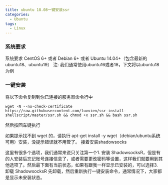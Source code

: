 ```yaml
---
title: ubuntu 18.08一键安装ssr
categories:
  - Ubuntu
tags:
  - Linux
---
```


### 系统要求
系统要求
CentOS 6+ 或者 Debian 6+ 或者 Ubuntu 14.04+（包含最新的ubuntu18、ubuntu19） 注: 我们通常使用ubuntu16或者18，下文将以ubuntu18为例


### 一键安装
将以下命令复制到你已连接的服务器命令行中



```
wget -N --no-check-certificate https://raw.githubusercontent.com/luvvien/ssr-install-shellscript/master/ssr.sh && chmod +x ssr.sh && bash ssr.sh

```
然后按回车键执行

如果提示找不到 wget 的，请执行 apt-get install -y wget（debian/ubuntu系统可用）安装，没提示错误就不用管了。
接着安装shadowsocks


这里有很多个选项，我们通常来说只关注第一个1. 安装 ShadowsocksR，但是有的人安装后忘记账号连接信息了，或者需要更改密码等设置，这样我们就要用到其他选项了。然后最下面有当前状态，如果有跟我一样显示已安装的，可以选择3. 卸载 ShadowsocksR 先卸载，然后重新执行一键安装命令，通常情况下，大家都是显示未安装状态。

